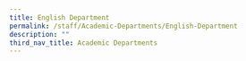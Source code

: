 ```yaml
---
title: English Department
permalink: /staff/Academic-Departments/English-Department
description: ""
third_nav_title: Academic Departments
---
```

